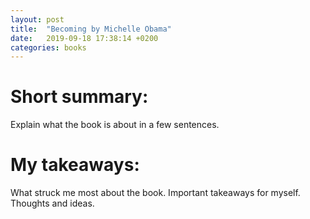 ```yaml
---
layout: post
title:  "Becoming by Michelle Obama"
date:   2019-09-18 17:38:14 +0200
categories: books
---
```

# Short summary:
Explain what the book is about in a few sentences.

# My takeaways:
What struck me most about the book. Important takeaways for myself. Thoughts and ideas.
